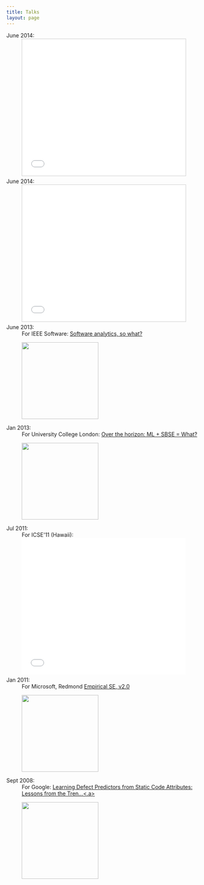 ```yaml
---
title: Talks
layout: page
---
```


<dl>

<dt>June 2014:
<dd> 

<iframe src="//www.slideshare.net/slideshow/embed_code/35231317"
width="427" height="356" frameborder="0"
marginwidth="0" marginheight="0" scrolling="no"
style="border:1px solid #CCC; border-width:1px;
margin-bottom:5px; max-width: 100%;"
allowfullscreen> </iframe> 
<!--- div style="margin-bottom:5px"> <strong> 
<a href="https://www.slideshare.net/timmenzies/the-art-and-science-of-analyzing-software-data"
title="The Art and Science of Analyzing Software
Data" target="_blank">The Art and Science of
Analyzing Software Data</a> </strong>
from <strong><a href="http://www.slideshare.net/timmenzies"
target="_blank">CS, NcState</a></strong> </div --->

<dt>June 2014:
<dd>
<iframe src="//www.slideshare.net/slideshow/embed_code/35231172" width="427" height="356" frameborder="0" marginwidth="0" marginheight="0" scrolling="no" style="border:1px solid #CCC; border-width:1px; margin-bottom:5px; max-width: 100%;" allowfullscreen> </iframe>

<!--- div style="margin-bottom:5px"> <strong> <a href="https://www.slideshare.net/timmenzies/metrics-matter" title="What Metrics Matter? " target="_blank">What Metrics Matter? </a> </strong> from <strong><a href="http://www.slideshare.net/timmenzies" target="_blank">CS, NcState</a></strong> </div ---!>

<dt>June 2013: 
<dd>For IEEE Software: 
<a href="http://www.youtube.com/watch?v=nO6X0azR0nw">Software analytics, so what?</a>

<p>
<a href="http://www.youtube.com/watch?v=nO6X0azR0nw"><img 
	src="img/talk-ieee.png" width=200></a>


<dt>Jan 2013:
<dd>For University College London: 
<a href="http://menzies.us/talks/ucl13">Over the horizon: ML + SBSE = What?</a>

<p><a href="http://menzies.us/talks/ucl13"><img 
	src="http://menzies.us/img/timmcow.png" width=200></a>

<dt>Jul 2011:
<dd>For ICSE'11 (Hawaii):<br>

<iframe src="//www.slideshare.net/slideshow/embed_code/6690764" width="427" height="356" frameborder="0" marginwidth="0" marginheight="0" scrolling="no" style="border:1px ; border-width:1px; margin-bottom:5px; max-width: 100%;" allowfullscreen> </iframe>

<dt>Jan 2011: 
<dd>For Microsoft, Redmond 
<a href="http://ai-at-wvu.blogspot.com/2011/01/talk-at-microsoft-research-jan-27-2011.html">Empirical SE, v2.0</a>


<p>
<a href=http://ai-at-wvu.blogspot.com/2011/01/talk-at-microsoft-research-jan-27-2011.html"><img 
	src="http://2.bp.blogspot.com/_5hXLvxBpB5s/TUKYJVk986I/AAAAAAAAAPg/wIoubWt6Uxw/s320/Screen+shot+2011-01-28+at+2.01.49+AM.png" width=200></a>


   
<dt>
Sept 2008:
<dd>
For Google: 
<a href="http://www.youtube.com/watch?v=vrvRsZsoMp8&eurl=http://menzies.us/">
Learning Defect Predictors from Static Code Attributes: Lessons from the Tren...<.a>

<p>
<a href="http://goo.gl/cxct0H"><img 
	src="img/talk-google.png" width=200></a>
